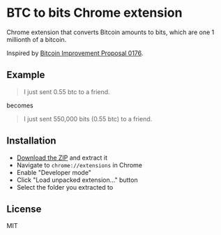 # BTC to bits Chrome extension
Chrome extension that converts Bitcoin amounts to bits, which are one 1 millionth of a bitcoin. 

Inspired by [Bitcoin Improvement Proposal 0176](https://github.com/bitcoin/bips/blob/master/bip-0176.mediawiki).

## Example

>I just sent 0.55 btc to a friend.

becomes

>I just sent 550,000 bits (0.55 btc) to a friend.

## Installation

 - [Download the ZIP](https://github.com/Vindexus/btc-to-bits-chrome/archive/master.zip) and extract it
 - Navigate to `chrome://extensions` in Chrome
 - Enable "Developer mode"
 - Click "Load unpacked extension..." button
 - Select the folder you extracted to

## License

MIT
